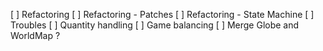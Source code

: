 [ ] Refactoring
[ ] Refactoring - Patches
[ ] Refactoring - State Machine
[ ] Troubles
[ ] Quantity handling
[ ] Game balancing
[ ] Merge Globe and WorldMap ?
